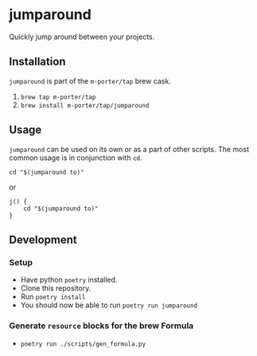 # jumparound

Quickly jump around between your projects.

## Installation

`jumparound` is part of the `m-porter/tap` brew cask.

1. `brew tap m-porter/tap`
2. `brew install m-porter/tap/jumparound`

## Usage

`jumparound` can be used on its own or as a part of other scripts. The most common usage is in
conjunction with `cd`.

```
cd "$(jumparound to)"
```

or

```
j() {
    cd "$(jumparound to)"
}
```

## Development

### Setup

* Have python `poetry` installed.
* Clone this repository.
* Run `poetry install`
* You should now be able to run `poetry run jumparound`

### Generate `resource` blocks for the brew Formula

* `poetry run ./scripts/gen_formula.py`
